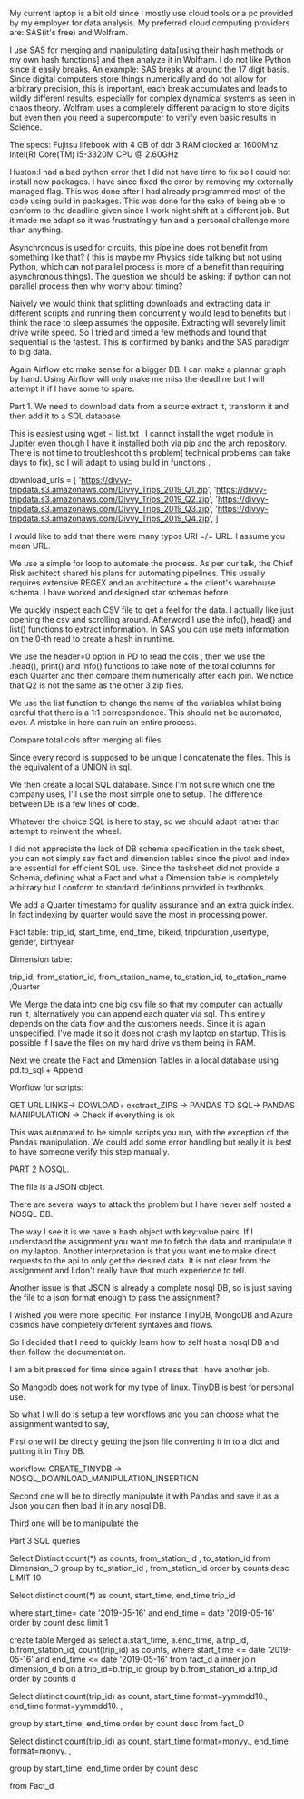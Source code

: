 My current laptop is a bit old since I mostly use cloud tools or a pc provided by my employer for data analysis. My preferred cloud computing providers are: SAS(it's free) and Wolfram.

I use SAS for merging and manipulating data[using their hash methods or my own hash functions] and then analyze it in Wolfram. I do not like Python since it easily breaks. An example: SAS breaks at around the 17 digit basis. Since digital computers store things numerically and do not allow for arbitrary precision, this is important, each break accumulates and leads to wildly different results, especially for complex dynamical systems as seen in chaos theory. Wolfram uses a completely different paradigm to store digits but even then you need a supercomputer to verify even basic results in Science.

The specs: Fujitsu lifebook with 4 GB of ddr 3 RAM clocked at 1600Mhz. Intel(R) Core(TM) i5-3320M CPU @ 2.60GHz

Huston:I had a bad python error that I did not have time to fix so I could not install new packages. I have since fixed the error by removing my externally managed flag. This was done after I had already programmed most of the code using build in packages. This was done for the sake of being able to conform to the deadline given since I work night shift at a different job. But it made me adapt so it was frustratingly fun and a personal challenge more than anything. 

Asynchronous is used for circuits, this pipeline does not benefit from something like that? ( this is maybe my Physics side talking but not using Python, which can not parallel process is more of a benefit than requiring asynchronous things). The question we should be asking: if python can not parallel process then why worry about timing?

Naively we would think that splitting downloads and extracting data in different scripts and running them concurrently would lead to benefits but I think the race to sleep assumes the opposite. Extracting will severely limit drive write speed. So I tried and timed a few methods and found that sequential is the fastest. This is confirmed by banks and the SAS paradigm to big data.

Again Airflow etc make sense for a bigger DB. I can make a plannar graph by hand. Using Airflow will only make me miss the deadline but I will attempt it if I have some to spare.

Part 1.
We need to download data from a source extract it, transform it and then add it to a SQL database

This is easiest using wget -i list.txt . I cannot install the wget module in Jupiter even though  I have it installed both via pip and the arch repository. There is not time to troubleshoot this problem( technical problems can take days to fix), so I will adapt to using build in functions .

download_urls = [
'https://divvy-tripdata.s3.amazonaws.com/Divvy_Trips_2019_Q1.zip',
'https://divvy-tripdata.s3.amazonaws.com/Divvy_Trips_2019_Q2.zip',
'https://divvy-tripdata.s3.amazonaws.com/Divvy_Trips_2019_Q3.zip',
'https://divvy-tripdata.s3.amazonaws.com/Divvy_Trips_2019_Q4.zip',
]

I would like to add that there were many typos  URI =/= URL. I assume you mean URL.

We use a simple for loop to automate the process. As per our talk, the Chief Risk architect shared his plans for automating pipelines. This usually requires extensive REGEX and an architecture + the client's warehouse schema. I have worked and designed star schemas before. 

We quickly inspect each CSV file to get a feel for the data. I actually like just opening the csv and scrolling around. Afterword I use the info(), head() and list() functions to extract information. In SAS you can use meta information on the 0-th read to create a hash in runtime. 

We use the header=0 option in PD to read the cols , then we use the .head(), print() and info() functions to take note of the total columns for each Quarter and then compare them numerically after each join. We notice that Q2 is not the same as the other 3 zip files.

We use the list function to change the name of the variables whilst being careful that there is a 1:1 correspondence. This should not be automated, ever. A mistake in here can ruin an entire process. 

Compare total cols after merging all files.

Since every record is supposed to be unique I concatenate the files. This is the equivalent of a UNION in sql.

We then create a local SQL database. Since I'm not sure which one the company uses, I'll use the most simple one to setup. The difference between DB is a few lines of code. 

Whatever the choice SQL is here to stay, so we should adapt rather than attempt to reinvent the wheel.

I did not appreciate the lack of DB schema specification in the task sheet, you can not simply say fact and dimension tables since the pivot and index are essential for efficient SQL use. Since the tasksheet did not provide a Schema, defining what a Fact and what a Dimension table is completely arbitrary but I conform to standard definitions provided in textbooks.

We add a Quarter timestamp for quality assurance and an extra quick index. In fact indexing by quarter would save the most in processing power.

Fact table:
trip_id, start_time, end_time, bikeid, tripduration ,usertype, gender, birthyear

Dimension table:

trip_id, from_station_id, from_station_name, to_station_id, to_station_name ,Quarter

We Merge the data into one big csv file so that my computer can actually run it, alternatively you can append each quater via sql. This entirely depends on the data flow and the customers needs. Since it is again unspecified, I've made it so it does not crash my laptop on startup. This is possible if I save the files on my hard drive vs them being in RAM. 

Next we create the Fact and Dimension Tables in a local database
using pd.to_sql + Append

Worflow for scripts:

GET URL LINKS-> DOWLOAD+ exctract_ZIPS -> PANDAS TO SQL-> PANDAS MANIPULATION -> Check if everything is ok

This was automated to be simple scripts you run, with the exception of the Pandas manipulation. We could add some error handling but really it is best to have someone verify this step manually.

PART 2 NOSQL.

The file is a JSON object.

There are several ways to attack the problem but I have never self hosted a NOSQL DB. 

The way I see it is we have a hash object with key:value pairs. If I understand the assignment you want me to fetch the data and manipulate it on my laptop. Another interpretation is that you want me to make direct requests to the api to only get the desired data. It is not clear from the assignment and I don't really have that much experience to tell.

Another issue is that JSON is already a complete nosql DB, so is just saving the file to a json format enough to pass the assignment?

I wished you were more specific. For instance TinyDB, MongoDB and Azure cosmos have completely different syntaxes and flows.

So I decided that I need to quickly learn how to self host a nosql DB and then follow the documentation.

I am a bit pressed for time since again I stress that I have another job.

So Mangodb does not work for my type of linux. TinyDB is best for personal use.

So what I will do is setup a few workflows and you can choose what the assignment wanted to say,

First one will be directly getting the json file converting it in to a dict and putting it in Tiny DB.

workflow: CREATE_TINYDB -> NOSQL_DOWNLOAD_MANIPULATION_INSERTION

Second one will be to directly manipulate it with Pandas and save it as a Json you can then load it in any nosql DB.


Third one will be to manipulate the 



Part 3 SQL queries

Select Distinct count(*) as counts, from_station_id , to_station_id  from 
  Dimension_D group by  to_station_id , from_station_id
  order by counts desc
LIMIT 10

Select distinct count(*) as count, start_time, end_time,trip_id

where start_time= date '2019-05-16'
and end_time = date '2019-05-16'
order by count desc
limit 1

create table Merged as
select  a.start_time, a.end_time, a.trip_id, b.from_station_id, count(trip_id) as counts, 
where start_time <= date '2019-05-16'
and end_time <= date '2019-05-16'
from fact_d a
inner  join dimension_d b on a.trip_id=b.trip_id
group by b.from_station_id a.trip_id
order by counts d

Select distinct count(trip_id) as count, start_time format=yymmdd10., end_time format=yymmdd10. ,

group by start_time, end_time
order by count desc
from fact_D

Select distinct count(trip_id) as count, start_time format=monyy., end_time format=monyy. ,

group by start_time, end_time
order by count desc

from Fact_d
